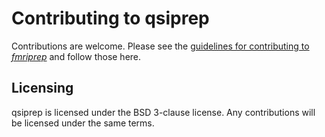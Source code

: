 # Contributing to qsiprep

Contributions are welcome. Please see the [guidelines for contributing to *fmriprep*](https://github.com/nipreps/fmriprep/blob/master/CONTRIBUTING.md) and follow those here.

## Licensing

qsiprep is licensed under the BSD 3-clause license. Any contributions will be licensed under the same terms.
